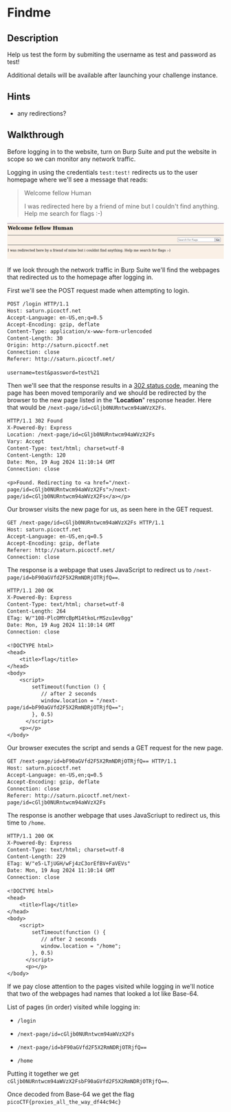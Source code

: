 # Findme

## Description

Help us test the form by submiting the username as test and password as test!

Additional details will be available after launching your challenge instance.

## Hints

* any redirections?

## Walkthrough

Before logging in to the website, turn on Burp Suite and put the website in scope so we can monitor any network traffic.

Logging in using the credentials ```test:test!``` redirects us to the user homepage where we'll see a message that reads:

> Welcome fellow Human
>
> I was redirected here by a friend of mine but I couldn't find anything. Help me search for flags :-)

![User Home Page](./home-page.png "Page that we're redirected to after logging in")

If we look through the network traffic in Burp Suite we'll find the webpages that redirected us to the homepage after logging in.

First we'll see the POST request made when attempting to login.

```http
POST /login HTTP/1.1
Host: saturn.picoctf.net
Accept-Language: en-US,en;q=0.5
Accept-Encoding: gzip, deflate
Content-Type: application/x-www-form-urlencoded
Content-Length: 30
Origin: http://saturn.picoctf.net
Connection: close
Referer: http://saturn.picoctf.net/

username=test&password=test%21
```

Then we'll see that the response results in a [302 status code](https://developer.mozilla.org/en-US/docs/Web/HTTP/Status "Status code meanings from Mozilla developer website"), meaning the page has been moved temporarily and we should be redirected by the browser to the new page listed in the "**Location**" response header. Here that would be ```/next-page/id=cGljb0NURntwcm94aWVzX2Fs```.

```http
HTTP/1.1 302 Found
X-Powered-By: Express
Location: /next-page/id=cGljb0NURntwcm94aWVzX2Fs
Vary: Accept
Content-Type: text/html; charset=utf-8
Content-Length: 120
Date: Mon, 19 Aug 2024 11:10:14 GMT
Connection: close

<p>Found. Redirecting to <a href="/next-page/id=cGljb0NURntwcm94aWVzX2Fs">/next-page/id=cGljb0NURntwcm94aWVzX2Fs</a></p>
```

Our browser visits the new page for us, as seen here in the GET request.

```http
GET /next-page/id=cGljb0NURntwcm94aWVzX2Fs HTTP/1.1
Host: saturn.picoctf.net
Accept-Language: en-US,en;q=0.5
Accept-Encoding: gzip, deflate
Referer: http://saturn.picoctf.net/
Connection: close

```

The response is a webpage that uses JavaScript to redirect us to ```/next-page/id=bF90aGVfd2F5X2RmNDRjOTRjfQ==```.


```http
HTTP/1.1 200 OK
X-Powered-By: Express
Content-Type: text/html; charset=utf-8
Content-Length: 264
ETag: W/"108-PlcOMYcBpM14tkoLrMSzu1ev8gg"
Date: Mon, 19 Aug 2024 11:10:14 GMT
Connection: close

<!DOCTYPE html>
<head>
    <title>flag</title>
</head>
<body>
    <script>
        setTimeout(function () {
           // after 2 seconds
           window.location = "/next-page/id=bF90aGVfd2F5X2RmNDRjOTRjfQ==";
        }, 0.5)
      </script>
    <p></p>
</body>
```

Our browser executes the script and sends a GET request for the new page.

```http
GET /next-page/id=bF90aGVfd2F5X2RmNDRjOTRjfQ== HTTP/1.1
Host: saturn.picoctf.net
Accept-Language: en-US,en;q=0.5
Accept-Encoding: gzip, deflate
Connection: close
Referer: http://saturn.picoctf.net/next-page/id=cGljb0NURntwcm94aWVzX2Fs

```

The response is another webpage that uses JavaScriupt to redirect us, this time to ```/home```.

```http
HTTP/1.1 200 OK
X-Powered-By: Express
Content-Type: text/html; charset=utf-8
Content-Length: 229
ETag: W/"e5-LTjUGH/wFj4zC3orEfBV+FaVEVs"
Date: Mon, 19 Aug 2024 11:10:14 GMT
Connection: close

<!DOCTYPE html>
<head>
    <title>flag</title>
</head>
<body>
    <script>
        setTimeout(function () {
           // after 2 seconds
           window.location = "/home";
        }, 0.5)
      </script>
      <p></p>
</body>
```

If we pay close attention to the pages visited while logging in we'll notice that two of the webpages had names that looked a lot like Base-64.

List of pages (in order) visited while logging in:

* ```/login```

* ```/next-page/id=cGljb0NURntwcm94aWVzX2Fs```

* ```/next-page/id=bF90aGVfd2F5X2RmNDRjOTRjfQ==```

* ```/home```

Putting it together we get ```cGljb0NURntwcm94aWVzX2FsbF90aGVfd2F5X2RmNDRjOTRjfQ==```.

Once decoded from Base-64 we get the flag ```picoCTF{proxies_all_the_way_df44c94c}```
